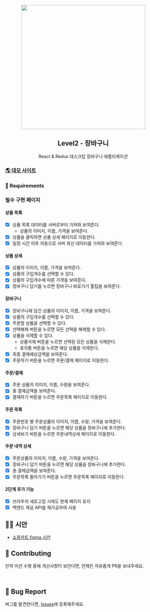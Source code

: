 <p align="middle" >
  <img src="https://techcourse-storage.s3.ap-northeast-2.amazonaws.com/3e6c6f30b11d4b098b5a3e81be19ce3a" width="400">
</p>
<h2 align="middle">Level2 - 장바구니</h2>
<p align="middle">React & Redux 데스크탑 장바구니 애플리케이션</p>
</p>

### [🌎 데모 사이트](https://yungo1846-react-shopping-cart.netlify.app/)

### 📝 Requirements

### 필수 구현 페이지

#### 상품 목록

- [x] 상품 목록 데이터를 서버로부터 가져와 보여준다.
  - 상품의 이미지, 이름, 가격을 보여준다.
- [x] 상품을 클릭하면 상품 상세 페이지로 이동한다.
- [x] 일정 시간 이후 자동으로 서버 최신 데이터를 가져와 보여준다.

#### 상품 상세

- [x] 상품의 이미지, 이름, 가격을 보여준다.
- [x] 상품의 구입개수를 선택할 수 있다.
- [x] 상품의 구입개수에 따른 가격을 보여준다.
- [x] 장바구니 담기를 누르면 장바구니 바로가기 툴팁을 보여준다.

#### 장바구니

- [x] 장바구니에 담긴 상품의 이미지, 이름, 가격을 보여준다.
- [x] 상품의 구입개수를 선택할 수 있다.
- [x] 주문할 상품을 선택할 수 있다.
- [x] 선택해제 버튼을 누르면 모든 선택을 해제할 수 있다.
- [x] 상품을 삭제할 수 있다.
  - 상품삭제 버튼을 누르면 선택된 모든 상품을 삭제한다.
  - 휴지통 버튼을 누르면 해당 상품을 삭제한다.
- [x] 최종 결제예상금액을 보여준다.
- [x] 주문하기 버튼을 누르면 주문/결제 페이지로 이동한다.

#### 주문/결제

- [x] 주문 상품의 이미지, 이름, 수량을 보여준다.
- [x] 총 결제금액을 보여준다.
- [x] 결제하기 버튼을 누르면 주문목록 페이지로 이동한다.

#### 주문 목록

- [x] 주문번호 별 주문상품의 이미지, 이름, 수량, 가격을 보여준다.
- [x] 장바구니 담기 버튼을 누르면 해당 상품을 장바구니에 추가한다.
- [x] 상세보기 버튼을 누르면 주문내역상세 페이지로 이동한다.

#### 주문 내역 상세

- [x] 주문상품의 이미지, 이름, 수량, 가격을 보여준다.
- [x] 장바구니 담기 버튼을 누르면 해당 상품을 장바구니에 추가한다.
- [x] 총 결제금액을 보여준다.
- [x] 주문목록 돌아가기 버튼을 누르면 주문목록 페이지로 이동한다.

#### 2단계 추가 기능

- [x] 브라우저 새로고침 시에도 현재 페이지 유지
- [x] 백엔드 제공 API를 재가공하여 사용

## 🧑‍🎨 시안

- [쇼핑카트 figma 시안](https://www.figma.com/file/m3B8Ev4BsmuVco4jIclhYf/FE_Level2_Mission3_Shopping_Cart?node-id=0:1)

## 👏 Contributing

만약 미션 수행 중에 개선사항이 보인다면, 언제든 자유롭게 PR을 보내주세요.

<br>

## 🐞 Bug Report

버그를 발견한다면, [Issues](https://github.com/woowacourse/react-shopping-cart/issues)에 등록해주세요.
